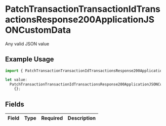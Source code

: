 # PatchTransactionTransactionIdTransactionsResponse200ApplicationJSONCustomData

Any valid JSON value

## Example Usage

```typescript
import { PatchTransactionTransactionIdTransactionsResponse200ApplicationJSONCustomData } from "jani-payments/models/operations";

let value:
  PatchTransactionTransactionIdTransactionsResponse200ApplicationJSONCustomData =
    {};
```

## Fields

| Field       | Type        | Required    | Description |
| ----------- | ----------- | ----------- | ----------- |